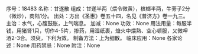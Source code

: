 序号：18483
名称：甘遂散
组成：甘遂半两（煨令微黄），槟榔半两，牛蒡子2分（微炒），商陆1分。
出处：方出《圣惠》卷五十四，名见《普济方》卷一九三。
主治：水气，心腹鼓胀，上气喘息。
加减：None
功效：None
用法用量：每服半钱，用猪肾1只，切作4-5片，掺药，用湿纸裹，煻火中煨熟、空心顿服，又微呷酒2-3合。须臾，下利为效。
制备方法：上为细散。
临床应用：None
各家论述：None
用药禁忌：None
附注：None
